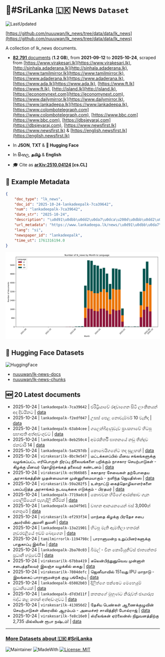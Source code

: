 # 📄#SriLanka 🇱🇰 News `Dataset`

![LastUpdated](https://img.shields.io/badge/last_updated-2025--10--24_20:19:10-green)

[https://github.com/nuuuwan/lk_news/tree/data/data/lk_news](https://github.com/nuuuwan/lk_news/tree/data/data/lk_news)

A collection of lk_news documents.

- [**82,791** documents](https://github.com/nuuuwan/lk_news/tree/data/data/lk_news) (**1.2 GB**), from **2021-09-12** to **2025-10-24**, scraped from [https://www.virakesari.lk](https://www.virakesari.lk), [http://sinhala.adaderana.lk](http://sinhala.adaderana.lk), [https://www.tamilmirror.lk](https://www.tamilmirror.lk), [https://www.adaderana.lk](https://www.adaderana.lk), [https://www.ada.lk](https://www.ada.lk), [https://www.ft.lk](https://www.ft.lk), [http://island.lk](http://island.lk), [https://economynext.com](https://economynext.com), [https://www.dailymirror.lk](https://www.dailymirror.lk), [https://www.lankadeepa.lk](https://www.lankadeepa.lk), [https://www.colombotelegraph.com](https://www.colombotelegraph.com), [https://www.bbc.com](https://www.bbc.com), [https://dbsjeyaraj.com](https://dbsjeyaraj.com), [https://www.newsfirst.lk](https://www.newsfirst.lk) & [https://english.newsfirst.lk](https://english.newsfirst.lk)

- In **JSON**, **TXT** & **🤗 Hugging Face**

- In **සිංහල**, **தமிழ்** & **English**

- 🎓 Cite as **[arXiv:2510.04124](https://arxiv.org/abs/2510.04124) [cs.CL]**

## 📝 Example Metadata

```json
{
    "doc_type": "lk_news",
    "doc_id": "2025-10-24-lankadeepalk-7ca39642",
    "num": "lankadeepalk-7ca39642",
    "date_str": "2025-10-24",
    "description": "\u0d91\u0dbb\u0dd2\u0da7\u0dca\u200d\u0dbb\u0dd2\u0dba\u0dcf\u0dc0\u0dda \u0dbb\u0db3\u0dc0\u0dcf\u0d9c\u0dd9\u0db1 \u0dc3\u0dd2\u0da7\u0dd2 \u0dbd\u0dcf\u0d82\u0d9a\u0dd2\u0d9a\u0dba\u0db1\u0dca \u0d85\u0daf \u0daf\u0dd2\u0dc0\u0dba\u0dd2\u0db1\u0da7",
    "url_metadata": "https://www.lankadeepa.lk/news/\u0d91\u0dbb\u0da7\u0dbb\u0dba\u0dc0-\u0dbb\u0db3\u0dc0\u0d9c\u0db1-\u0dc3\u0da7-\u0dbd\u0d9a\u0d9a\u0dba\u0db1-\u0d85\u0daf-\u0daf\u0dc0\u0dba\u0db1\u0da7/101-682006",
    "lang": "si",
    "newspaper_id": "lankadeepalk",
    "time_ut": 1761316194.0
}
```

![Chart](https://raw.githubusercontent.com/nuuuwan/lk_news/refs/heads/data/data/lk_news/docs_by_month_and_lang.png)

## 🤗 Hugging Face Datasets

![HuggingFace](https://img.shields.io/badge/-HuggingFace-FDEE21?style=for-the-badge&logo=HuggingFace)

- [nuuuwan/lk-news-docs](https://huggingface.co/datasets/nuuuwan/lk-news-docs)
- [nuuuwan/lk-news-chunks](https://huggingface.co/datasets/nuuuwan/lk-news-chunks)

## 🆕 20 Latest documents

- 2025-10-24 | `lankadeepalk-7ca39642` | එරිට්‍රියාවේ රඳවාගෙන සිටි ලාංකිකයන් අද දිවයිනට | [data](https://github.com/nuuuwan/lk_news/tree/data/data/lk_news/2020s/2025/2025-10-24-lankadeepalk-7ca39642)
- 2025-10-24 | `lankadeepalk-f2edf047` | උසස් පෙළ නොවැම්බර් 10 වැනිදා | [data](https://github.com/nuuuwan/lk_news/tree/data/data/lk_news/2020s/2025/2025-10-24-lankadeepalk-f2edf047)
- 2025-10-24 | `lankadeepalk-63ab4cee` | ගලෙන්බිදුණුවැව ප්‍රා.සභාවේ හිටපු සභාපති අත්අඩංගුවට | [data](https://github.com/nuuuwan/lk_news/tree/data/data/lk_news/2020s/2025/2025-10-24-lankadeepalk-63ab4cee)
- 2025-10-24 | `lankadeepalk-8eb250c4` | අමරකීර්ති ඝාතනයේ නඩු තීන්දුව ජනවාරි 14 | [data](https://github.com/nuuuwan/lk_news/tree/data/data/lk_news/2020s/2025/2025-10-24-lankadeepalk-8eb250c4)
- 2025-10-24 | `lankadeepalk-5a4297db` | කොබෙයිගනේට තද සුළඟක් | [data](https://github.com/nuuuwan/lk_news/tree/data/data/lk_news/2020s/2025/2025-10-24-lankadeepalk-5a4297db)
- 2025-10-24 | `virakesarilk-8bc9e547` | மட்டக்களப்பில் மீனவ சங்கங்களுக்கு வழங்கப்பட்ட எரிபொருள் நிரப்பு நிலையங்களை பறிக்கும் நாசகார செயற்பாடுகள் - கிழக்கு மீனவர் தொழிற்சங்கத் தலைவர் கண்டனம் | [data](https://github.com/nuuuwan/lk_news/tree/data/data/lk_news/2020s/2025/2025-10-24-virakesarilk-8bc9e547)
- 2025-10-24 | `virakesarilk-ec9b6b85` | சுகாதார சேவைகள் தற்போதைய அரசாங்கத்தின் முதன்மையான முன்னுரிமையாகும் - நளிந்த ஜெயதிஸ்ஸ | [data](https://github.com/nuuuwan/lk_news/tree/data/data/lk_news/2020s/2025/2025-10-24-virakesarilk-ec9b6b85)
- 2025-10-24 | `virakesarilk-59a202f5` | உள்நாட்டு கைத்தொழிலாளர்களை பலப்படுத்த அரசாங்கம் நடவடிக்கை எடுக்கும் - பிரதமர் | [data](https://github.com/nuuuwan/lk_news/tree/data/data/lk_news/2020s/2025/2025-10-24-virakesarilk-59a202f5)
- 2025-10-24 | `lankadeepalk-7719adc8` | කොබවක හිමිගේ ආරක්ෂාව ගැන පොලිසියෙන් පැහැදිලි කිරීමක් | [data](https://github.com/nuuuwan/lk_news/tree/data/data/lk_news/2020s/2025/2025-10-24-lankadeepalk-7719adc8)
- 2025-10-24 | `lankadeepalk-aa34f9d1` | වාහන ආනයනයෙන් බස් 3,000ක් අනතුරේ | [data](https://github.com/nuuuwan/lk_news/tree/data/data/lk_news/2020s/2025/2025-10-24-lankadeepalk-aa34f9d1)
- 2025-10-24 | `virakesarilk-ef293f34` | மாந்தை கிழக்கு பிரதேச சபை அமர்வில் அமளி துமளி | [data](https://github.com/nuuuwan/lk_news/tree/data/data/lk_news/2020s/2025/2025-10-24-virakesarilk-ef293f34)
- 2025-10-24 | `lankadeepalk-13a21901` | හිටපු මැති ඇමතිලා හතරක් නුවරඑළියේ ඉඩම් බෙදාගෙන | [data](https://github.com/nuuuwan/lk_news/tree/data/data/lk_news/2020s/2025/2025-10-24-lankadeepalk-13a21901)
- 2025-10-24 | `tamilmirrorlk-1194798c` | பாராளுமன்ற உறுப்பினர்களுக்கு பாதுகாப்பு இல்லை | [data](https://github.com/nuuuwan/lk_news/tree/data/data/lk_news/2020s/2025/2025-10-24-tamilmirrorlk-1194798c)
- 2025-10-24 | `lankadeepalk-2ba70c03` | බිමල් - චීන කොමියුනිට්ස් ජාත්‍යන්තර ප්‍රධානී හමුවෙයි | [data](https://github.com/nuuuwan/lk_news/tree/data/data/lk_news/2020s/2025/2025-10-24-lankadeepalk-2ba70c03)
- 2025-10-24 | `virakesarilk-67bba419` | கலென்பிந்துனுவெவ முன்னாள் சபைத்தலைவர் இலஞ்ச வழக்கில் கைது | [data](https://github.com/nuuuwan/lk_news/tree/data/data/lk_news/2020s/2025/2025-10-24-virakesarilk-67bba419)
- 2025-10-24 | `virakesarilk-7804defc` | ஜெனீவாவில் 151வது IPU மாநாடு - இலங்கைப் பாராளுமன்றக் குழு பங்கேற்பு | [data](https://github.com/nuuuwan/lk_news/tree/data/data/lk_news/2020s/2025/2025-10-24-virakesarilk-7804defc)
- 2025-10-24 | `lankadeepalk-65082b03` | දිලිත්ගෙ පක්ෂෙට මෙහෙයුම් ප්‍රධානියෙක් | [data](https://github.com/nuuuwan/lk_news/tree/data/data/lk_news/2020s/2025/2025-10-24-lankadeepalk-65082b03)
- 2025-10-24 | `lankadeepalk-d7d3d11f` | කතකගේ මුහුණට නිරුවත් ඡායාරුප බද්ධ කළ කතක් අත්අඩංගුවට | [data](https://github.com/nuuuwan/lk_news/tree/data/data/lk_news/2020s/2025/2025-10-24-lankadeepalk-d7d3d11f)
- 2025-10-24 | `virakesarilk-413856d2` | தேசிய பெண்கள் ஆணைக்குழுவின் செயற்பாடுகள் விரைவில் ஆரம்பம் - அமைச்சர் சாவித்திரி போல்ராஜ் | [data](https://github.com/nuuuwan/lk_news/tree/data/data/lk_news/2020s/2025/2025-10-24-virakesarilk-413856d2)
- 2025-10-24 | `virakesarilk-fe8c16e0` | ஸ்ரீலங்கன் ஏர்லைன்ஸ் நிறுவனத்திற்கு 2,735 மில்லியன் ரூபா நஷ்டம்! | [data](https://github.com/nuuuwan/lk_news/tree/data/data/lk_news/2020s/2025/2025-10-24-virakesarilk-fe8c16e0)

---

### [More Datasets about 🇱🇰 #SriLanka](https://github.com/nuuuwan/lk_datasets)

![Maintainer](https://img.shields.io/badge/maintainer-nuuuwan-red)
![MadeWith](https://img.shields.io/badge/made_with-python-blue)
[![License: MIT](https://img.shields.io/badge/License-MIT-yellow.svg)](https://opensource.org/licenses/MIT)

